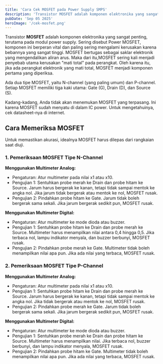 ```yaml
---
title: 'Cara Cek MOSFET pada Power Supply SMPS'
description: 'Transistor MOSFET adalah komponen elektronika yang sangat penting, terutama pada modul power supply. Sering disebut Power MOSFET, komponen ini berperan vital dan paling sering mengalami kerusakan karena bebannya yang sangat tinggi. '
pubDate: 'Sep 05 2025'
heroImage: '/cek-mosfet.png'
---
```


Transistor **MOSFET** adalah komponen elektronika yang sangat penting, terutama pada modul power supply. Sering disebut Power MOSFET, komponen ini berperan vital dan paling sering mengalami kerusakan karena bebannya yang sangat tinggi. MOSFET bertugas sebagai saklar elektronik yang mengendalikan aliran arus. Maka dari itu,MOSFET sering kali menjadi penyebab utama kerusakan "mati total" pada perangkat. Oleh karena itu, jika ada perangkat elektronik yang mati total, MOSFET menjadi komponen pertama yang diperiksa.

Ada dua tipe MOSFET, yaitu N-channel (yang paling umum) dan P-channel. Setiap MOSFET memiliki tiga kaki utama: Gate (G), Drain (D), dan Source (S).

Kadang-kadang, Anda tidak akan menemukan MOSFET yang terpasang. Ini karena MOSFET sudah menyatu di dalam IC power. Untuk mengetahuinya, cek datasheet-nya di internet.
## Cara Memeriksa MOSFET
Untuk memastikan akurasi, idealnya MOSFET harus dilepas dari rangkaian saat diuji.
### 1. Pemeriksaan MOSFET Tipe N-Channel
**Menggunakan Multimeter Analog:**
- Pengaturan: Atur multimeter pada nilai x1 atau x10.
- Pengujian 1: Sentuhkan probe merah ke Drain dan probe hitam ke Source. Jarum harus bergerak ke kanan, tetapi tidak sampai mentok ke angka nol. Jika jarum tidak bergerak atau mentok ke nol, MOSFET rusak.
- Pengujian 2: Pindahkan probe hitam ke Gate. Jarum tidak boleh bergerak sama sekali. Jika jarum bergerak sedikit pun, MOSFET rusak.

**Menggunakan Multimeter Digital:**
- Pengaturan: Atur multimeter ke mode dioda atau buzzer.
- Pengujian 1: Sentuhkan probe hitam ke Drain dan probe merah ke Source. Multimeter harus menampilkan nilai antara 0,4 hingga 0,5. Jika terbaca nol, lampu indikator menyala, dan buzzer berbunyi, MOSFET rusak.
- Pengujian 2: Pindahkan probe merah ke Gate. Multimeter tidak boleh menampilkan nilai apa pun. Jika ada nilai yang terbaca, MOSFET rusak.
### 2. Pemeriksaan MOSFET Tipe P-Channel
**Menggunakan Multimeter Analog:**
- Pengaturan: Atur multimeter pada nilai x1 atau x10.
- Pengujian 1: Sentuhkan probe hitam ke Drain dan probe merah ke Source. Jarum harus bergerak ke kanan, tetapi tidak sampai mentok ke angka nol. Jika tidak bergerak atau mentok ke nol, MOSFET rusak.
- Pengujian 2: Pindahkan probe merah ke Gate. Jarum tidak boleh bergerak sama sekali. Jika jarum bergerak sedikit pun, MOSFET rusak.

**Menggunakan Multimeter Digital:**
- Pengaturan: Atur multimeter ke mode dioda atau buzzer.
- Pengujian 1: Sentuhkan probe merah ke Drain dan probe hitam ke Source. Multimeter harus menampilkan nilai. Jika terbaca nol, buzzer berbunyi, dan lampu indikator menyala, MOSFET rusak.
- Pengujian 2: Pindahkan probe hitam ke Gate. Multimeter tidak boleh menampilkan nilai apa pun. Jika ada nilai yang terbaca, MOSFET rusak.
